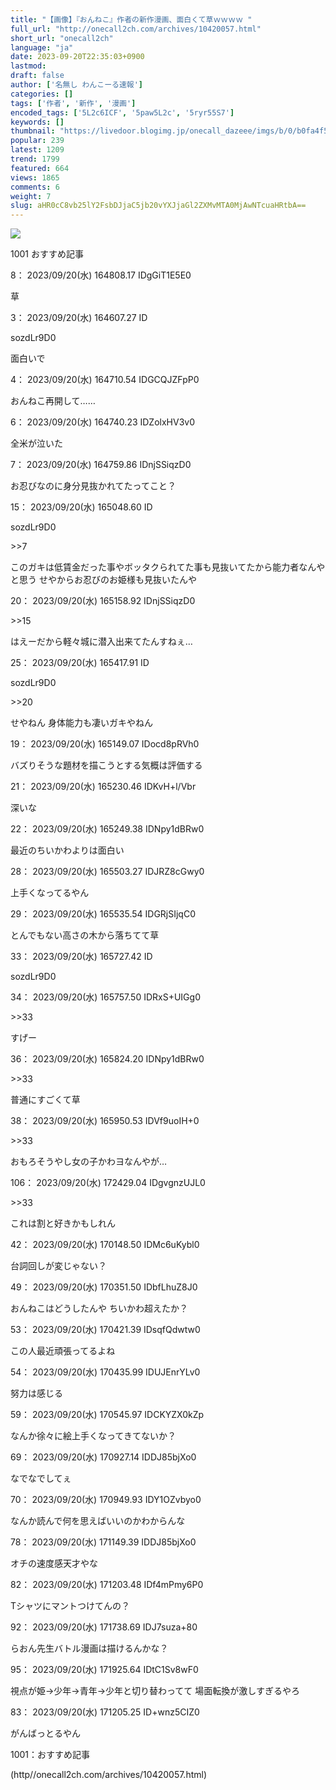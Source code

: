 ```yaml
---
title: "【画像】『おんねこ』作者の新作漫画、面白くて草ｗｗｗｗ "
full_url: "http://onecall2ch.com/archives/10420057.html"
short_url: "onecall2ch"
language: "ja"
date: 2023-09-20T22:35:03+0900
lastmod: 
draft: false
author: ['名無し わんこーる速報']
categories: []
tags: ['作者', '新作', '漫画']
encoded_tags: ['5L2c6ICF', '5paw5L2c', '5ryr55S7']
keywords: []
thumbnail: "https://livedoor.blogimg.jp/onecall_dazeee/imgs/b/0/b0fa4f50-s.jpg"
popular: 239
latest: 1209
trend: 1799
featured: 664
views: 1865
comments: 6
weight: 7
slug: aHR0cC8vb25lY2FsbDJjaC5jb20vYXJjaGl2ZXMvMTA0MjAwNTcuaHRtbA==
---
```


![](https://livedoor.blogimg.jp/onecall_dazeee/imgs/b/0/b0fa4f50-s.jpg)

<div> <p class='name2'> 1001 おすすめ記事</p> <p class='name2'>8： 2023/09/20(水) 164808.17 IDgGiT1E5E0</p><p class='onecall'> 草 </p> <p class='name2'>3： 2023/09/20(水) 164607.27 ID<p>sozdLr9D0</p></p><p class='onecall'> 面白いで </p> <p class='name2'>4： 2023/09/20(水) 164710.54 IDGCQJZFpP0</p><p class='onecall'> おんねこ再開して…… </p> <p class='name2'>6： 2023/09/20(水) 164740.23 IDZolxHV3v0</p><p class='onecall'> 全米が泣いた </p> <p class='name2'>7： 2023/09/20(水) 164759.86 IDnjSSiqzD0</p><p class='onecall'> お忍びなのに身分見抜かれてたってこと？ </p> <p class='name2'>15： 2023/09/20(水) 165048.60 ID<p>sozdLr9D0</p></p><p class='onecall'> <p class='anchor'>>>7</p> このガキは低賃金だった事やボッタクられてた事も見抜いてたから能力者なんやと思う せやからお忍びのお姫様も見抜いたんや </p> <p class='name2'>20： 2023/09/20(水) 165158.92 IDnjSSiqzD0</p><p class='onecall'> <p class='anchor'>>>15</p> はえーだから軽々城に潜入出来てたんすねぇ… </p> <p class='name2'>25： 2023/09/20(水) 165417.91 ID<p>sozdLr9D0</p></p><p class='onecall'> <p class='anchor'>>>20</p> せやねん 身体能力も凄いガキやねん </p> <p class='name2'>19： 2023/09/20(水) 165149.07 IDocd8pRVh0</p><p class='onecall'><p> バズりそうな題材を描こうとする気概は評価する </p></p> <p class='name2'>21： 2023/09/20(水) 165230.46 IDKvH+l/Vbr</p><p class='onecall'> 深いな </p> <p class='name2'>22： 2023/09/20(水) 165249.38 IDNpy1dBRw0</p><p class='onecall'> 最近のちいかわよりは面白い </p> <p class='name2'>28： 2023/09/20(水) 165503.27 IDJRZ8cGwy0</p><p class='onecall'> 上手くなってるやん </p> <p class='name2'>29： 2023/09/20(水) 165535.54 IDGRjSIjqC0</p><p class='onecall'> とんでもない高さの木から落ちてて草 </p> <p class='name2'>33： 2023/09/20(水) 165727.42 ID<p>sozdLr9D0</p></p><p class='name2'>34： 2023/09/20(水) 165757.50 IDRxS+UIGg0</p><p class='onecall'> <p class='anchor'>>>33</p> すげー </p> <p class='name2'>36： 2023/09/20(水) 165824.20 IDNpy1dBRw0</p><p class='onecall'> <p class='anchor'>>>33</p> 普通にすごくて草 </p> <p class='name2'>38： 2023/09/20(水) 165950.53 IDVf9uoIH+0</p><p class='onecall'> <p class='anchor'>>>33</p> おもろそうやし女の子かわヨなんやが… </p> <p class='name2'>106： 2023/09/20(水) 172429.04 IDgvgnzUJL0</p><p class='onecall'> <p class='anchor'>>>33</p> これは割と好きかもしれん </p> <p class='name2'>42： 2023/09/20(水) 170148.50 IDMc6uKybl0</p><p class='onecall'> 台詞回しが変じゃない？ </p> <p class='name2'>49： 2023/09/20(水) 170351.50 IDbfLhuZ8J0</p><p class='onecall'><p> おんねこはどうしたんや ちいかわ超えたか？ </p></p> <p class='name2'>53： 2023/09/20(水) 170421.39 IDsqfQdwtw0</p><p class='onecall'> この人最近頑張ってるよね </p> <p class='name2'>54： 2023/09/20(水) 170435.99 IDUJEnrYLv0</p><p class='onecall'> 努力は感じる </p> <p class='name2'>59： 2023/09/20(水) 170545.97 IDCKYZX0kZp</p><p class='onecall'><p> なんか徐々に絵上手くなってきてないか？ </p></p> <p class='name2'>69： 2023/09/20(水) 170927.14 IDDJ85bjXo0</p><p class='onecall'> なでなでしてぇ </p> <p class='name2'>70： 2023/09/20(水) 170949.93 IDY1OZvbyo0</p><p class='onecall'> なんか読んで何を思えばいいのかわからんな </p> <p class='name2'>78： 2023/09/20(水) 171149.39 IDDJ85bjXo0</p><p class='onecall'> オチの速度感天才やな </p> <p class='name2'>82： 2023/09/20(水) 171203.48 IDf4mPmy6P0</p><p class='onecall'> Tシャツにマントつけてんの？ </p> <p class='name2'>92： 2023/09/20(水) 171738.69 IDJ7suza+80</p><p class='onecall'> らおん先生バトル漫画は描けるんかな？ </p> <p class='name2'>95： 2023/09/20(水) 171925.64 IDtC1Sv8wF0</p><p class='onecall'> 視点が姫→少年→青年→少年と切り替わってて 場面転換が激しすぎるやろ </p> <p class='name2'>83： 2023/09/20(水) 171205.25 ID+wnz5CIZ0</p><p class='onecall'><p> がんばっとるやん </p></p> <p class='name2'>1001：おすすめ記事</p> </div>

(http//onecall2ch.com/archives/10420057.html)
